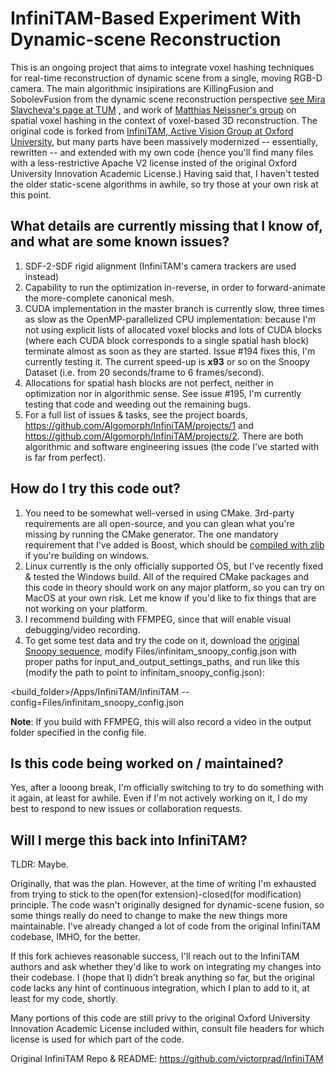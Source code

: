 # InfiniTAM-Based Experiment With Dynamic-scene Reconstruction

This is an ongoing project that aims to integrate voxel hashing techniques for real-time reconstruction of dynamic scene from a single, moving RGB-D camera. The main algorithmic insipirations are KillingFusion and SobolevFusion from the dynamic scene reconstruction perspective [see Mira Slavcheva's page at TUM](http://campar.in.tum.de/Main/MiraSlavcheva) , and work of [Matthias Neissner's group](https://niessnerlab.org/publications.html) on spatial voxel hashing in the context of voxel-based 3D reconstruction. The original code is forked from [InfiniTAM, Active Vision Group at Oxford University](http://www.robots.ox.ac.uk/~victor/infinitam/), but many parts have been massively modernized -- essentially, rewritten -- and extended with my own code (hence you'll find many files with a less-restrictive Apache V2 license insted of the original Oxford University Innovation Academic License.) Having said that, I haven't tested the older static-scene algorithms in awhile, so try those at your own risk at this point.

## What details are currently missing that I know of, and what are some known issues?

1. SDF-2-SDF rigid alignment (InfiniTAM's camera trackers are used instead)
2. Capability to run the optimization in-reverse, in order to forward-animate the more-complete canonical mesh.
3. CUDA implementation in the master branch is currently slow, three times as slow as the OpenMP-parallelized CPU implementation: because I'm not using explicit lists of allocated voxel blocks and lots of CUDA blocks (where each CUDA block corresponds to a single spatial hash block) terminate almost as soon as they are started. Issue #194 fixes this, I'm currently testing it. The current speed-up is **x93** or so on the Snoopy Dataset (i.e. from 20 seconds/frame to 6 frames/second).
4. Allocations for spatial hash blocks are not perfect, neither in optimization nor in algorithmic sense. See issue #195, I'm currently testing that code and weeding out the remaining bugs. 
5. For a full list of issues & tasks, see the project boards, https://github.com/Algomorph/InfiniTAM/projects/1 and https://github.com/Algomorph/InfiniTAM/projects/2. There are both algorithmic and software engineering issues (the code I've started with is far from perfect).

## How do I try this code out?

1. You need to be somewhat well-versed in using CMake. 3rd-party requirements are all open-source, and you can glean what you're missing by running the CMake generator. The one mandatory requirement that I've added is Boost, which should be [compiled with zlib](https://stackoverflow.com/questions/23107703/compiling-boost-with-zlib-on-windows) if you're building on windows.
2. Linux currently is the only officially supported OS, but I've recently fixed & tested the Windows build. All of the required CMake packages and this code in theory should work on any major platform, so you can try on MacOS at your own risk. Let me know if you'd like to fix things that are not working on your platform.
3. I recommend building with FFMPEG, since that will enable visual debugging/video recording.
4. To get some test data and try the code on it, download the [original Snoopy sequence](http://campar.in.tum.de/personal/slavcheva/deformable-dataset/index.html), modify Files/infinitam_snoopy_config.json with proper paths for input_and_output_settings_paths, and run like this (modify the path to point to infinitam_snoopy_config.json):

<build_folder>/Apps/InfiniTAM/InfiniTAM --config=Files/infinitam_snoopy_config.json

**Note**: If you build with FFMPEG, this will also record a video in the output folder specified in the config file.

## Is this code being worked on / maintained?

Yes, after a looong break, I'm officially switching to try to do something with it again, at least for awhile. Even if I'm not actively working on it, I do my best to respond to new issues or collaboration requests.

## Will I merge this back into InfiniTAM?

TLDR: Maybe. 

Originally, that was the plan. However, at the time of writing I'm exhausted from trying to stick to the open(for extension)-closed(for modification) principle. The code wasn't originally designed for dynamic-scene fusion, so some things really do need to change to make the new things more maintainable. I've already changed a lot of code from the original InfiniTAM codebase, IMHO, for the better.

If this fork achieves reasonable success, I'll reach out to the InfiniTAM authors and ask whether they'd like to work on integrating my changes into their codebase. I (hope that I) didn't break anything so far, but the original code lacks any hint of continuous integration, which I plan to add to it, at least for my code, shortly.

Many portions of this code are still privy to the original Oxford University Innovation Academic License included within, consult file headers for which license is used for which part of the code.

Original InfiniTAM Repo & README: https://github.com/victorprad/InfiniTAM
